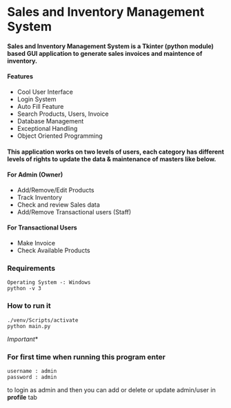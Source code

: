 # Sales and Inventory Management System

#### Sales and Inventory Management System is a Tkinter (python module) based GUI application to generate sales invoices and maintence of inventory.
#### Features
- Cool User Interface
- Login System
- Auto Fill Feature
- Search Products, Users, Invoice
- Database Management
- Exceptional Handling
- Object Oriented Programming

####	This application works on two levels of users, each category has different levels of rights to update the data & maintenance of masters like below.

#### For Admin (Owner)
*	Add/Remove/Edit Products
* Track Inventory
*	Check and review Sales data
*	Add/Remove Transactional users (Staff) 

#### For Transactional Users
*	Make Invoice
*	Check Available Products


### Requirements
```
Operating System -: Windows
python -v 3
```

### How to run it
```
./venv/Scripts/activate
python main.py
```
_Important_*
### For first time when running this program enter 
    username : admin 
    password : admin
to login as admin and then you can add or delete or update admin/user in **profile** tab
